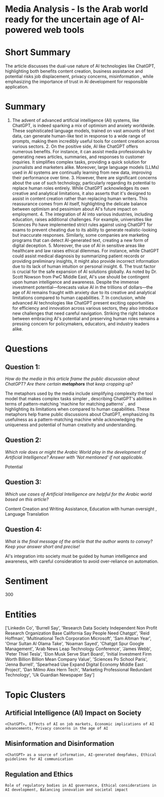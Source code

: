 # Media Analysis - Is the Arab world ready for the uncertain age of AI-powered web tools

# Short Summary
The article discusses the dual-use nature of AI technologies like ChatGPT, highlighting both benefits content creation, business assistance and potential risks job displacement, privacy concerns, misinformation , while emphasizing the importance of trust in AI development for responsible application.

# Summary
1. The advent of advanced artificial intelligence (AI) systems, like ChatGPT, is indeed sparking a mix of optimism and anxiety worldwide. These sophisticated language models, trained on vast amounts of text data, can generate human-like text in response to a wide range of prompts, making them incredibly useful tools for content creation across various sectors. 2. On the positive side, AI like ChatGPT offers numerous benefits. For instance, it can assist media professionals by generating news articles, summaries, and responses to customer inquiries. It simplifies complex tasks, providing a quick solution for journalists and marketers alike. Moreover, large language models (LLMs) used in AI systems are continually learning from new data, improving their performance over time. 3. However, there are significant concerns about the use of such technology, particularly regarding its potential to replace human roles entirely. While ChatGPT acknowledges its own creative and analytical limitations, it also asserts that it's designed to assist in content creation rather than replacing human writers. This reassurance comes from AI itself, highlighting the delicate balance between optimism and pessimism about AI's future impact on employment. 4. The integration of AI into various industries, including education, raises additional challenges. For example, universities like Sciences Po have implemented strict rules against using ChatGPT for exams to prevent cheating due to its ability to generate realistic-looking but inaccurate responses. Similarly, some companies are marketing programs that can detect AI-generated text, creating a new form of digital deception. 5. Moreover, the use of AI in sensitive areas like healthcare and law raises ethical dilemmas. For instance, while ChatGPT could assist medical diagnosis by summarizing patient records or providing preliminary insights, it might also provide incorrect information due to its lack of human intuition or personal insight. 6. The trust factor is crucial for the safe expansion of AI solutions globally. As noted by Dr. Scott Nowson from PwC Middle East, AI's use should be contingent upon human intelligence and awareness. Despite the immense investment potential—forecasts value AI in the trillions of dollars—the age of AI remains fraught with anxiety due to its creative and analytical limitations compared to human capabilities. 7. In conclusion, while advanced AI technologies like ChatGPT present exciting opportunities for efficiency and innovation across various sectors, they also introduce new challenges that need careful navigation. Striking the right balance between embracing AI's potential and preserving human roles remains a pressing concern for policymakers, educators, and industry leaders alike.

# Questions
## Question 1:
*How do the media in this article frame the public discussion about ChatGPT? Are there certain **metaphors** that keep cropping up?*

The metaphors used by the media include simplifying complexity the tool model that makes complex tasks simpler , describing ChatGPT's abilities in terms of pattern-matching 'machine for matching patterns' , and highlighting its limitations when compared to human capabilities. These metaphors help frame public discussions about ChatGPT, emphasizing its usefulness as a pattern-matching machine while acknowledging the uniqueness and potential of human creativity and understanding.
## Question 2:
*Which role does or might the Arabic World play in the development of Artificial Intelligence? Answer with 'Not mentioned' if not applicable.*

Potential
## Question 3:
*Which use cases of Artificial Intelligence are helpful for the Arabic world based on this article?*

Content Creation and Writing Assistance, Education with human oversight , Language Translation
## Question 4:
*What is the final message of the article that the author wants to convey? Keep your answer short and precise!*

AI's integration into society must be guided by human intelligence and awareness, with careful consideration to avoid over-reliance on automation.

# Sentiment
300

# Entities
['Linkedin Co', 'Burrell Say', 'Research Data Society Independent Non Profit Research Organization Base California Say People Need Chatgpt', 'Reid Hoffman', 'Multinational Tech Corporation Microsoft', 'Sam Altman Year', 'Omar Sultan Al Olama Take', 'Noaman Sayed', 'Chatgpt Spur Google Management', 'Arab News Leap Technology Conference', 'James Webb', 'Peter Thiel Tesla', 'Elon Musk Serve Start Board', 'Initial Investment Firm Worth Billion Billion Mean Company Value', 'Sciences Po School Paris', 'Jenna Burrell', 'Spearhead Uae Expand Digital Economy Middle East Project', 'Dan Milmo Alex Hern Tech', 'Marketing Professional Redundant Technology', 'Uk Guardian Newspaper Say']

# Topic Clusters
## Artificial Intelligence (AI) Impact on Society
	<ChatGPT>, Effects of AI on job markets, Economic implications of AI advancements, Privacy concerns in the age of AI
## Misinformation and Disinformation
	<ChatGPT> as a source of information, AI-generated deepfakes, Ethical guidelines for AI communication
## Regulation and Ethics
	Role of regulatory bodies in AI governance, Ethical considerations in AI development, Balancing innovation and societal impact

